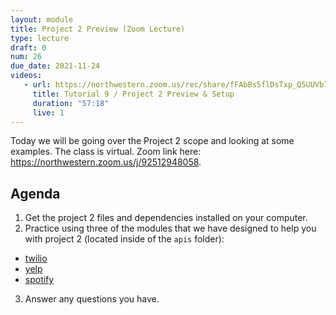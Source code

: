 ```yaml
---
layout: module
title: Project 2 Preview (Zoom Lecture)
type: lecture
draft: 0
num: 26
due_date: 2021-11-24
videos:
   - url: https://northwestern.zoom.us/rec/share/fFAbBs5flDsTxp_Q5UUVb7NCZkX8mC_KfRtQQw4gTF8mEX_mL2V8vyhmXQqqK8eA.5KAnOkBVfaQ7jw0z
     title: Tutorial 9 / Project 2 Preview & Setup
     duration: "57:18"
     live: 1
---
```


Today we will be going over the Project 2 scope and looking at some examples. The class is virtual. Zoom link here: <a href="https://northwestern.zoom.us/j/92512948058" target="_blank">https://northwestern.zoom.us/j/92512948058</a>.

## Agenda
1. Get the project 2 files and dependencies installed on your computer.
2. Practice using three of the modules that we have designed to help you with project 2 (located inside of the `apis` folder):
  * <a href="/fall2021/course-files/projects/project02/docs/twilio.html" target="_blank">twilio</a>
  * <a href="/fall2021/course-files/projects/project02/docs/yelp.html" target="_blank">yelp</a>
  * <a href="/fall2021/course-files/projects/project02/docs/spotify.html" target="_blank">spotify</a>
3. Answer any questions you have.
